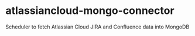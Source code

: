 # atlassiancloud-mongo-connector
Scheduler to fetch Atlassian Cloud JIRA and Confluence data into MongoDB
